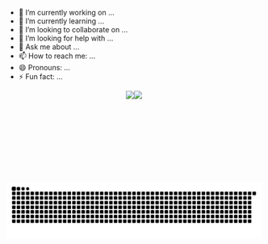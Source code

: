 
- 🔭 I’m currently working on ...
- 🌱 I’m currently learning ...
- 👯 I’m looking to collaborate on ...
- 🤔 I’m looking for help with ...
- 💬 Ask me about ...
- 📫 How to reach me: ...
- 😄 Pronouns: ...
- ⚡ Fun fact: ...

<div align="center" style="display: flex; justify-content: center;">
  <img height="180em" src="https://github-readme-stats.vercel.app/api?username=Bragiattovsk&show_icons=true&theme=dracula"/>
  <img height="180em" src="https://github-readme-stats.vercel.app/api/top-langs/?username=Bragiattovsk&layout=compact&langs_count=16&theme=dracula"/>
</div>

<picture align="center">
  <source media="(prefers-color-scheme: dark)" srcset="https://raw.githubusercontent.com/Bragiattovsk/Bragiattovsk/output/github-contribution-grid-snake-dark.svg">
  <source media="(prefers-color-scheme: light)" srcset="https://raw.githubusercontent.com/Bragiattovsk/Bragiattovsk/output/github-contribution-grid-snake-dark.svg">
  <img align="center" alt="github contribution grid snake animation" src="https://raw.githubusercontent.com/Bragiattovsk/Bragiattovsk/output/github-contribution-grid-snake.svg">
</picture>
